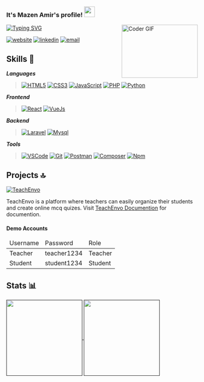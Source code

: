 
<h3>
   It's Mazen Amir's profile!
  <img src="https://media.giphy.com/media/hvRJCLFzcasrR4ia7z/giphy.gif" width="28">
</h3>

<img align="right" src="https://media.giphy.com/media/SWoSkN6DxTszqIKEqv/giphy.gif" alt="Coder GIF" width="200" height="140">

[![Typing SVG](https://readme-typing-svg.demolab.com?font=Ubuntu+Mono&size=36&pause=1000&color=2AA889&center=true&vCenter=true&width=450&lines=Fullstack+Web+Developer)](https://git.io/typing-svg)

[![website](https://img.shields.io/badge/website-000000?style=for-the-badge&logo=About.me&logoColor=white)](https://mazenamir.com/)
[![linkedin](https://img.shields.io/badge/LinkedIn-0077B5?style=for-the-badge&logo=linkedin&logoColor=white)](https://www.linkedin.com/in/mazenamir/)
[![email](https://img.shields.io/badge/Email-D14836?style=for-the-badge&logo=gmail&logoColor=white)](mailto:mazenamir868@gmail.com)

## Skills 🎯

_**Languages**_ 

> [![HTML5](https://img.shields.io/badge/HTML5-E34F26?style=for-the-badge&logo=html5&logoColor=white)](https://www.w3.org/html/)
[![CSS3](https://img.shields.io/badge/CSS3-1572B6?style=for-the-badge&logo=css3&logoColor=white)](https://www.w3.org/Style/CSS/)
[![JavaScript](https://img.shields.io/badge/JavaScript-F7DF1E?style=for-the-badge&logo=JavaScript&logoColor=black)](https://developer.mozilla.org/en-US/docs/Web/JavaScript)
> [![PHP](https://img.shields.io/badge/PHP-777BB4?style=for-the-badge&logo=php&logoColor=white)](https://www.php.net/)
[![Python](https://img.shields.io/badge/Python-3776AB?style=for-the-badge&logo=python&logoColor=white)](https://www.python.org/)


_**Frontend**_  

> [![React](https://img.shields.io/badge/React%20js-20232A?style=for-the-badge&logo=react&logoColor=61DAFB)](https://react.dev/)
[![VueJs](https://img.shields.io/badge/Vue%20js-35495E?style=for-the-badge&logo=vuedotjs&logoColor=4FC08D)](https://vuejs.org/)


_**Backend**_

> [![Laravel](https://img.shields.io/badge/Laravel-FF2D20?style=for-the-badge&logo=laravel&logoColor=white)](https://laravel.com/)
> [![Mysql](https://img.shields.io/badge/MySQL-005C84?style=for-the-badge&logo=mysql&logoColor=white)](https://mysql.com/)






_**Tools**_

> [![VSCode](https://img.shields.io/badge/VSCode-0078D4?style=for-the-badge&logo=visual%20studio%20code&logoColor=white)](https://code.visualstudio.com/)
[![Git](https://img.shields.io/badge/GIT-F05032?style=for-the-badge&logo=git&logoColor=white)](https://git-scm.com/)
[![Postman](https://img.shields.io/badge/Postman-FF6C37?style=for-the-badge&logo=Postman&logoColor=white)](https://www.postman.com/)
[![Composer](https://img.shields.io/badge/Composer-885630?style=for-the-badge&logo=Composer&logoColor=white)](https://www.composer.com/)
[![Npm](https://img.shields.io/badge/npm-CB3837?style=for-the-badge&logo=npm&logoColor=white)](https://www.npmjs.com/)


## Projects 🔝

[![TeachEnvo](https://img.shields.io/badge/TeachEnvo-0D6EFD?style=for-the-badge&logo=About.me&logoColor=white)](https://teachenvo.mazenamir.com/)


TeachEnvo is a platform where teachers can easily organize their students and create online mcq quizes. Visit [TeachEnvo Documention](https://mazenamir.com/teachenvo-documention) for documention.

#### Demo Accounts

<table><thead><tr><td>Username</td><td>Password</td><td>Role</td></tr></thead><tbody><tr><td>Teacher</td><td>teacher1234</td><td>Teacher</td></tr><tr><td>Student</td><td>student1234</td><td>Student</td></tr></tbody></table>


## Stats 📊

<a href="">
  <img height=200 align="center" src="https://github-readme-stats.vercel.app/api/top-langs/?username=selvster&layout=compact&lang_count=6&hide=c,cmake,c%2B%2B,jupyter%20notebook&exclude_repo=finding-donors-project&theme=gotham" />
</a>
<a href="">
  <img height=200 align="center" src="https://streak-stats.demolab.com?user=selvster&theme=gotham&card_width=450" />
</a>
